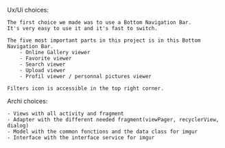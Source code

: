 Ux/Ui choices:

	The first choice we made was to use a Bottom Navigation Bar.
	It's very easy to use it and it's fast to switch.

	The five most important parts in this project is in this Bottom Navigation Bar.
		- Online Gallery viewer
		- Favorite viewer
		- Search viewer
		- Upload viewer
		- Profil viewer / personnal pictures viewer

	Filters icon is accessible in the top right corner.

Archi choices:

	- Views with all activity and fragment
	- Adapter with the different needed fragment(viewPager, recyclerView, dialog)
	- Model with the common fonctions and the data class for imgur
	- Interface with the interface service for imgur
